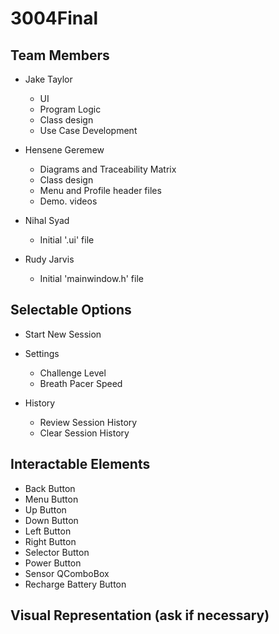 # 3004Final

## Team Members

- Jake Taylor
  - UI
  - Program Logic
  - Class design
  - Use Case Development

- Hensene Geremew
  - Diagrams and Traceability Matrix
  - Class design
  - Menu and Profile header files
  - Demo. videos

- Nihal Syad
  - Initial '.ui' file
  
- Rudy Jarvis
  - Initial 'mainwindow.h' file
  
## Selectable Options

- Start New Session

- Settings
  - Challenge Level
  - Breath Pacer Speed

- History
  - Review Session History
  - Clear Session History

## Interactable Elements
  - Back Button
  - Menu Button
  - Up Button
  - Down Button
  - Left Button
  - Right Button 
  - Selector Button
  - Power Button
  - Sensor QComboBox
  - Recharge Battery Button

## Visual Representation (ask if necessary)
